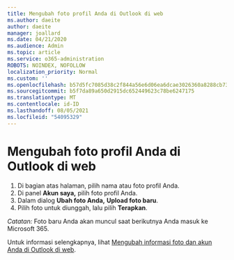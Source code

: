 ```yaml
---
title: Mengubah foto profil Anda di Outlook di web
ms.author: daeite
author: daeite
manager: joallard
ms.date: 04/21/2020
ms.audience: Admin
ms.topic: article
ms.service: o365-administration
ROBOTS: NOINDEX, NOFOLLOW
localization_priority: Normal
ms.custom: ''
ms.openlocfilehash: b57d5fc7085d38c2f844a56e6d06ea6dcae3026360a8288cb73baed5d1280a05
ms.sourcegitcommit: b5f7da89a650d2915dc652449623c78be6247175
ms.translationtype: MT
ms.contentlocale: id-ID
ms.lasthandoff: 08/05/2021
ms.locfileid: "54095329"
---
```

# <a name="change-your-profile-picture-in-outlook-on-the-web"></a>Mengubah foto profil Anda di Outlook di web

1. Di bagian atas halaman, pilih nama atau foto profil Anda.
1. Di panel **Akun saya,** pilih foto profil Anda.
1. Dalam dialog **Ubah foto Anda,** **Upload foto baru**.
1. Pilih foto untuk diunggah, lalu pilih **Terapkan**.

*Catatan:* Foto baru Anda akan muncul saat berikutnya Anda masuk ke Microsoft 365.

Untuk informasi selengkapnya, lihat [Mengubah informasi foto dan akun Anda di Outlook di web](https://support.office.com/article/b2dbb289-851d-4bed-93c3-3e136f5659ec).
